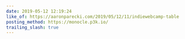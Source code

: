 ```yaml
---
date: 2019-05-12 12:19:24
like_of: https://aaronparecki.com/2019/05/12/11/indiewebcamp-table
posting_method: https://monocle.p3k.io/
trailing_slash: true
---
```

